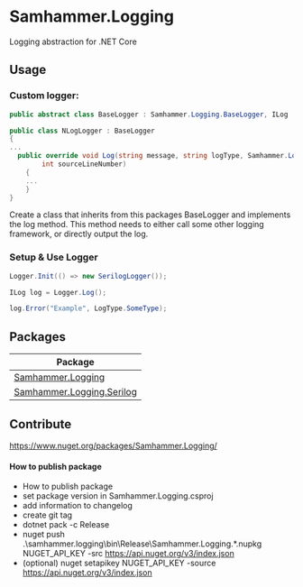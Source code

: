 # Samhammer.Logging

Logging abstraction for .NET Core

## Usage
### Custom logger:
```csharp
public abstract class BaseLogger : Samhammer.Logging.BaseLogger, ILog
```

```csharp
public class NLogLogger : BaseLogger
{
...
  public override void Log(string message, string logType, Samhammer.Logging.LogDetails details, Samhammer.Logging.LogLevel loglevel, Exception ex, string memberName, string sourceFilePath,
        int sourceLineNumber)
    {
    ...
    }
}
```

Create a class that inherits from this packages BaseLogger and implements the log method. This method needs to either call some other logging framework, or directly output the log.

### Setup & Use Logger
```csharp
Logger.Init(() => new SerilogLogger());
```

```csharp
ILog log = Logger.Log();

log.Error("Example", LogType.SomeType);
```

## Packages
| Package |
| --- |
| [Samhammer.Logging](https://www.nuget.org/packages/Samhammer.Logging/) |
| [Samhammer.Logging.Serilog](https://www.nuget.org/packages/Samhammer.Logging.Serilog/) |

## Contribute

https://www.nuget.org/packages/Samhammer.Logging/
#### How to publish package
- How to publish package
- set package version in Samhammer.Logging.csproj
- add information to changelog
- create git tag
- dotnet pack -c Release
- nuget push .\samhammer.logging\bin\Release\Samhammer.Logging.*.nupkg NUGET_API_KEY -src https://api.nuget.org/v3/index.json
- (optional) nuget setapikey NUGET_API_KEY -source https://api.nuget.org/v3/index.json
